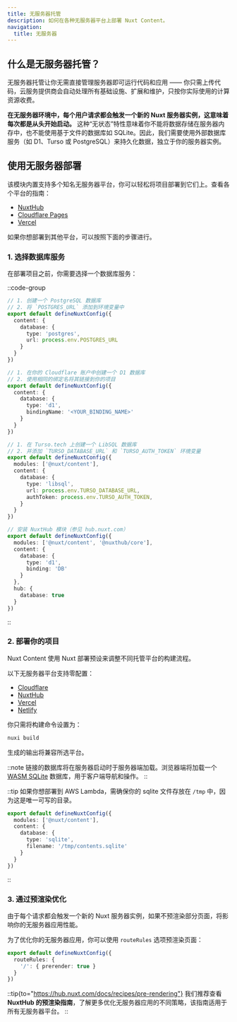 ```yaml
---
title: 无服务器托管
description: 如何在各种无服务器平台上部署 Nuxt Content。
navigation:
  title: 无服务器
---
```


## 什么是无服务器托管？

无服务器托管让你无需直接管理服务器即可运行代码和应用 —— 你只需上传代码，云服务提供商会自动处理所有基础设施、扩展和维护，只按你实际使用的计算资源收费。

**在无服务器环境中，每个用户请求都会触发一个新的 Nuxt 服务器实例，这意味着每次都是从头开始启动。** 这种“无状态”特性意味着你不能将数据存储在服务器内存中，也不能使用基于文件的数据库如 SQLite。因此，我们需要使用外部数据库服务（如 D1、Turso 或 PostgreSQL）来持久化数据，独立于你的服务器实例。

## 使用无服务器部署

该模块内置支持多个知名无服务器平台，你可以轻松将项目部署到它们上。查看各个平台的指南：

- [NuxtHub](/docs/deploy/nuxthub)
- [Cloudflare Pages](/docs/deploy/cloudflare-pages)
- [Vercel](/docs/deploy/vercel)

如果你想部署到其他平台，可以按照下面的步骤进行。

### 1. 选择数据库服务

在部署项目之前，你需要选择一个数据库服务：

::code-group
```ts [PostgreSQL]
// 1. 创建一个 PostgreSQL 数据库
// 2. 将 `POSTGRES_URL` 添加到环境变量中
export default defineNuxtConfig({
  content: {
    database: {
      type: 'postgres',
      url: process.env.POSTGRES_URL
    }
  }
})
```

```ts [Cloudflare D1]
// 1. 在你的 Cloudflare 账户中创建一个 D1 数据库
// 2. 使用相同的绑定名将其链接到你的项目
export default defineNuxtConfig({
  content: {
    database: {
      type: 'd1',
      bindingName: '<YOUR_BINDING_NAME>'
    }
  }
})
```

```ts [LibSQL]
// 1. 在 Turso.tech 上创建一个 LibSQL 数据库
// 2. 并添加 `TURSO_DATABASE_URL` 和 `TURSO_AUTH_TOKEN` 环境变量
export default defineNuxtConfig({
  modules: ['@nuxt/content'],
  content: {
    database: {
      type: 'libsql',
      url: process.env.TURSO_DATABASE_URL,
      authToken: process.env.TURSO_AUTH_TOKEN,
    }
  }
})
```

```ts [NuxtHub]
// 安装 NuxtHub 模块（参见 hub.nuxt.com）
export default defineNuxtConfig({
  modules: ['@nuxt/content', '@nuxthub/core'],
  content: {
    database: {
      type: 'd1',
      binding: 'DB'
    }
  },
  hub: {
    database: true
  }
})
```
::

### 2. 部署你的项目

Nuxt Content 使用 Nuxt 部署预设来调整不同托管平台的构建流程。

以下无服务器平台支持零配置：

- [Cloudflare](https://nuxt.com/deploy/cloudflare)
- [NuxtHub](https://nuxt.com/deploy/nuxthub)
- [Vercel](https://nuxt.com/deploy/vercel)
- [Netlify](https://nuxt.com/deploy/netlify)

你只需将构建命令设置为：

```bash [Terminal]
nuxi build
```

生成的输出将兼容所选平台。

::note
链接的数据库将在服务器启动时于服务器端加载。浏览器端将加载一个 [WASM SQLite](/docs/advanced/database#wasm-sqlite-in-browser) 数据库，用于客户端导航和操作。
::

::tip
如果你想部署到 AWS Lambda，需确保你的 sqlite 文件存放在 `/tmp` 中，因为这是唯一可写的目录。

```ts
export default defineNuxtConfig({
  modules: ['@nuxt/content'],
  content: {
    database: {
      type: 'sqlite',
      filename: '/tmp/contents.sqlite'
    }
  }
})
```
::

### 3. 通过预渲染优化

由于每个请求都会触发一个新的 Nuxt 服务器实例，如果不预渲染部分页面，将影响你的无服务器应用性能。

为了优化你的无服务器应用，你可以使用 `routeRules` 选项预渲染页面：

```ts [nuxt.config.ts]
export default defineNuxtConfig({
  routeRules: {
    '/': { prerender: true }
  }
})
```

::tip{to="https://hub.nuxt.com/docs/recipes/pre-rendering"}
我们推荐查看 **NuxtHub 的预渲染指南**，了解更多优化无服务器应用的不同策略，该指南适用于所有无服务器平台。
::